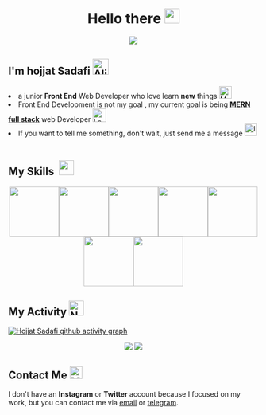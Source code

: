 <h1 align="center">Hello there <img src="https://user-images.githubusercontent.com/74038190/214644152-52f47eb3-5e31-4f47-8758-05c9468d5596.gif" width=30px></h1>
<p align="center">
<img src="https://fiverr-res.cloudinary.com/images/t_main1,q_auto,f_auto,q_auto,f_auto/attachments/delivery/asset/1068778a2b8dbcb2a0b1b13258bdb7ed-1681040096/IT_office_closeup_highres/create-a-pixel-art-illustration-or-gif.gif">
</p>

## I'm hojjat Sadafi <img src="https://raw.githubusercontent.com/Tarikul-Islam-Anik/Animated-Fluent-Emojis/master/Emojis/Smilies/Alien%20Monster.png" alt="Alien Monster" width="32" height="32" />
<li> a junior <b>Front End</b> Web Developer who love learn <b>new</b> things <img src="https://raw.githubusercontent.com/Tarikul-Islam-Anik/Telegram-Animated-Emojis/main/Objects/Magnifying%20Glass%20Tilted%20Left.webp" alt="Magnifying Glass Tilted Left" width="25" height="25" /></li>
<li> Front End Development is not my goal , my current goal is being <ins><b>MERN full stack</b></ins> web Developer <img src="https://raw.githubusercontent.com/Tarikul-Islam-Anik/Telegram-Animated-Emojis/main/Objects/Laptop.webp" alt="Laptop" width="27" height="27" /></li>
<li> If you want to tell me something, don't wait, just send me a message <img src="https://raw.githubusercontent.com/Tarikul-Islam-Anik/Telegram-Animated-Emojis/main/Objects/Incoming%20Envelope.webp" alt="Incoming Envelope" width="25" height="25" /></li>
<br>

## My Skills &nbsp;<img src="https://user-images.githubusercontent.com/74038190/212284087-bbe7e430-757e-4901-90bf-4cd2ce3e1852.gif" height=30px>
<p align="center">
<img src="https://user-images.githubusercontent.com/74038190/212257454-16e3712e-945a-4ca2-b238-408ad0bf87e6.gif" width="100px"><img src="https://github.com/Anmol-Baranwal/Cool-GIFs-For-GitHub/assets/74038190/29fd6286-4e7b-4d6c-818f-c4765d5e39a9" width="100px"><img src="https://github.com/Anmol-Baranwal/Cool-GIFs-For-GitHub/assets/74038190/67f477ed-6624-42da-99f0-1a7b1a16eecb" width="100px"><img src="https://user-images.githubusercontent.com/74038190/212257468-1e9a91f1-b626-4baa-b15d-5c385dfa7ed2.gif" width="100"><img src="https://user-images.githubusercontent.com/74038190/212281775-b468df30-4edc-4bf8-a4ee-f52e1aaddc86.gif" width="100"><img src="https://user-images.githubusercontent.com/74038190/212280805-9bcb336b-8c55-46a8-abf8-ff286ab55472.gif" width="100"><img src="https://user-images.githubusercontent.com/25181517/202896760-337261ed-ee92-4979-84c4-d4b829c7355d.png" width="100px">
</p>

## My Activity <img src="https://raw.githubusercontent.com/Tarikul-Islam-Anik/Telegram-Animated-Emojis/main/Objects/Newspaper.webp" alt="Newspaper" width="30" height="30" />

[![Hojjat Sadafi github activity graph](https://github-readme-activity-graph.vercel.app/graph?username=hojjatsadafi&theme=github-compact&area_color=66bb6a&area=true)](https://github.com/hojjatsadafi/github-readme-activity-graph)
<p align=center><img src="https://github-readme-stats.vercel.app/api?username=hojjatsadafi&show_icons=true&theme=dark" /> <img src="https://github-readme-stats.vercel.app/api/top-langs/?username=hojjatsadafi" /></p>

## Contact Me <img src="https://raw.githubusercontent.com/Tarikul-Islam-Anik/Telegram-Animated-Emojis/main/Objects/Mobile%20Phone%20With%20Arrow.webp" alt="Mobile Phone With Arrow" width="25" height="25" />

I don't have an **Instagram** or **Twitter** account because I focused on my work, but you can contact me via [email](mailto:sobisare@gmail.com) or [telegram](https://t.me/mr_gorsk).

<!-- <img src="https://media.licdn.com/dms/image/D4D12AQEZtPCuttD_iQ/article-cover_image-shrink_600_2000/0/1697453573297?e=2147483647&v=beta&t=HkN6gZbpfAZ0k5Xb88iQXfQpbeKR-YHIKCvzI0gbIhM"> -->
